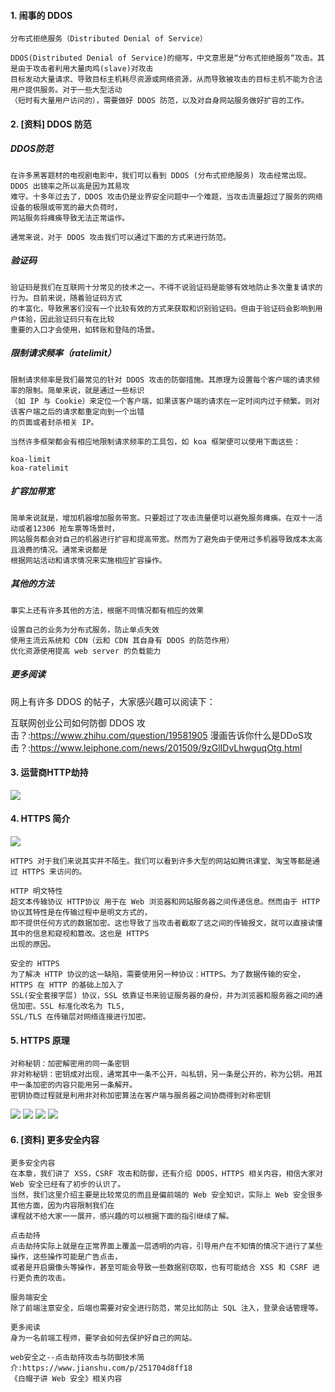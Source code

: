 #### 1. 闹事的 DDOS
```
分布式拒绝服务（Distributed Denial of Service）

DDOS(Distributed Denial of Service)的缩写，中文意思是“分布式拒绝服务“攻击。其是由于攻击者利用大量肉鸡(slave)对攻击
目标发动大量请求、导致目标主机耗尽资源或网络资源，从而导致被攻击的目标主机不能为合法用户提供服务。对于一些大型活动
（短时有大量用户访问的），需要做好 DDOS 防范，以及对自身网站服务做好扩容的工作。
```
#### 2.    [资料] DDOS 防范

##### DDOS防范
```
在许多黑客题材的电视剧电影中，我们可以看到 DDOS (分布式拒绝服务) 攻击经常出现。DDOS 出镜率之所以高是因为其易攻
难守。十多年过去了，DDOS 攻击仍是业界安全问题中一个难题，当攻击流量超过了服务的网络设备的极限或带宽的最大负荷时，
网站服务将瘫痪导致无法正常运作。

通常来说，对于 DDOS 攻击我们可以通过下面的方式来进行防范。
```
##### 验证码
```
验证码是我们在互联网十分常见的技术之一。不得不说验证码是能够有效地防止多次重复请求的行为。目前来说，随着验证码方式
的丰富化，导致黑客们没有一个比较有效的方式来获取和识别验证码。但由于验证码会影响到用户体验，因此验证码只有在比较
重要的入口才会使用，如转账和登陆的场景。
```
##### 限制请求频率（ratelimit）
```
限制请求频率是我们最常见的针对 DDOS 攻击的防御措施。其原理为设置每个客户端的请求频率的限制。简单来说，就是通过一些标识
（如 IP 与 Cookie）来定位一个客户端，如果该客户端的请求在一定时间内过于频繁。则对该客户端之后的请求都重定向到一个出错
的页面或者封杀相关 IP。

当然许多框架都会有相应地限制请求频率的工具包，如 koa 框架便可以使用下面这些：

koa-limit
koa-ratelimit
```
##### 扩容加带宽
```
简单来说就是，增加机器增加服务带宽。只要超过了攻击流量便可以避免服务瘫痪。在双十一活动或者12306 抢车票等场景时，
网站服务都会对自己的机器进行扩容和提高带宽。然而为了避免由于使用过多机器导致成本太高且浪费的情况。通常来说都是
根据网站活动和请求情况来实施相应扩容操作。
```
##### 其他的方法
```
事实上还有许多其他的方法，根据不同情况都有相应的效果

设置自己的业务为分布式服务，防止单点失效
使用主流云系统和 CDN（云和 CDN 其自身有 DDOS 的防范作用）
优化资源使用提高 web server 的负载能力
```
##### 更多阅读
网上有许多 DDOS 的帖子，大家感兴趣可以阅读下：

互联网创业公司如何防御 DDOS 攻击？:https://www.zhihu.com/question/19581905
漫画告诉你什么是DDoS攻击？:https://www.leiphone.com/news/201509/9zGlIDvLhwguqOtg.html

#### 3.    运营商HTTP劫持
![](https://raw.githubusercontent.com/lz109896/Web-datum/80bf81848c66c84ebf12f1565bf9774cf15ef070/%E9%97%B9%E4%BA%8B%E7%9A%84%20DDOS%20.png)


#### 4.    HTTPS 简介
![](https://raw.githubusercontent.com/lz109896/Web-datum/80bf81848c66c84ebf12f1565bf9774cf15ef070/HTTPS%20%E7%AE%80%E4%BB%8B%20.png)
```
HTTPS 对于我们来说其实并不陌生。我们可以看到许多大型的网站如腾讯课堂、淘宝等都是通过 HTTPS 来访问的。

HTTP 明文特性
超文本传输协议 HTTP协议 用于在 Web 浏览器和网站服务器之间传递信息。然而由于 HTTP 协议其特性是在传输过程中是明文方式的，
即不提供任何方式的数据加密。这也导致了当攻击者截取了这之间的传输报文，就可以直接读懂其中的信息和窥视和篡改。这也是 HTTPS 
出现的原因。

安全的 HTTPS
为了解决 HTTP 协议的这一缺陷，需要使用另一种协议：HTTPS。为了数据传输的安全，HTTPS 在 HTTP 的基础上加入了
SSL(安全套接字层) 协议，SSL 依靠证书来验证服务器的身份，并为浏览器和服务器之间的通信加密。SSL 标准化改名为 TLS,
SSL/TLS 在传输层对网络连接进行加密。
```
#### 5.    HTTPS 原理
```
对称秘钥：加密解密用的同一条密钥
非对称秘钥：密钥成对出现，通常其中一条不公开，叫私钥，另一条是公开的，称为公钥。用其中一条加密的内容只能用另一条解开。
密钥协商过程就是利用非对称加密算法在客户端与服务器之间协商得到对称密钥
```
![](https://raw.githubusercontent.com/lz109896/Web-datum/80bf81848c66c84ebf12f1565bf9774cf15ef070/HTTPS%20%E5%8E%9F%E7%90%86%201.png)
![](https://raw.githubusercontent.com/lz109896/Web-datum/80bf81848c66c84ebf12f1565bf9774cf15ef070/HTTPS%20%E5%8E%9F%E7%90%86%202.png)
![](https://raw.githubusercontent.com/lz109896/Web-datum/80bf81848c66c84ebf12f1565bf9774cf15ef070/HTTPS%20%E5%8E%9F%E7%90%86%203a.png)
![](https://raw.githubusercontent.com/lz109896/Web-datum/80bf81848c66c84ebf12f1565bf9774cf15ef070/HTTPS%20%E5%8E%9F%E7%90%86%204.png)



#### 6.     [资料] 更多安全内容
```
更多安全内容
在本章，我们讲了 XSS，CSRF 攻击和防御，还有介绍 DDOS，HTTPS 相关内容，相信大家对 Web 安全已经有了初步的认识了。
当然，我们这里介绍主要是比较常见的而且是偏前端的 Web 安全知识，实际上 Web 安全很多其他方面，因为内容限制我们在
课程就不给大家一一展开，感兴趣的可以根据下面的指引继续了解。

点击劫持
点击劫持实际上就是在正常界面上覆盖一层透明的内容，引导用户在不知情的情况下进行了某些操作，这些操作可能是广告点击，
或者是开启摄像头等操作，甚至可能会导致一些数据别窃取，也有可能结合 XSS 和 CSRF 进行更负责的攻击。

服务端安全
除了前端注意安全，后端也需要对安全进行防范，常见比如防止 SQL 注入，登录会话管理等。

更多阅读
身为一名前端工程师，要学会如何去保护好自己的网站。

web安全之--点击劫持攻击与防御技术简介:https://www.jianshu.com/p/251704d8ff18
《白帽子讲 Web 安全》相关内容
```
